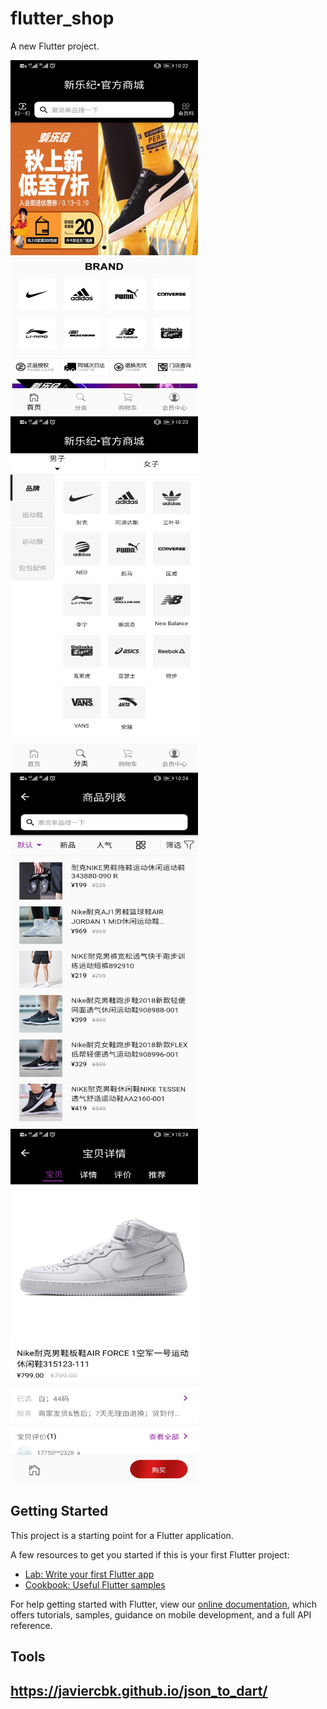 # flutter_shop

A new Flutter project.

<img src="https://github.com/xmutzlq/flutter_shop/blob/master/art/6AAD0EE5-8A0B-4F26-9485-1FCA16FA19A5.png" width="300" height="567" /><img src="https://github.com/xmutzlq/flutter_shop/blob/master/art/2CD93FD5-C017-4266-80FA-185F92679830.png" width="300" height="567" /><img src="https://github.com/xmutzlq/flutter_shop/blob/master/art/D6BD8526-A2D6-4CAC-A21D-1B9E47CCE270.png" width="300" height="567" /><img src="https://github.com/xmutzlq/flutter_shop/blob/master/art/68B09D4F-C5DA-441D-99E6-80D576B4C09E.png" width="300" height="567" />

## Getting Started

This project is a starting point for a Flutter application.

A few resources to get you started if this is your first Flutter project:

- [Lab: Write your first Flutter app](https://flutter.dev/docs/get-started/codelab)
- [Cookbook: Useful Flutter samples](https://flutter.dev/docs/cookbook)

For help getting started with Flutter, view our
[online documentation](https://flutter.dev/docs), which offers tutorials,
samples, guidance on mobile development, and a full API reference.

## Tools
## https://javiercbk.github.io/json_to_dart/
